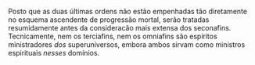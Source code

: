 Posto que as duas últimas ordens não estão empenhadas tão diretamente no esquema ascendente de progressão mortal, serão tratadas resumidamente antes da consideracão mais extensa dos seconafins. Tecnicamente, nem os terciafins, nem os omniafins são espíritos ministradores *dos* superuniversos, embora ambos sirvam como ministros espirituais *nesses* domínios.